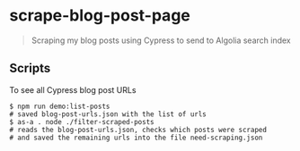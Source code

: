 # scrape-blog-post-page

> Scraping my blog posts using Cypress to send to Algolia search index

## Scripts

To see all Cypress blog post URLs

```
$ npm run demo:list-posts
# saved blog-post-urls.json with the list of urls
$ as-a . node ./filter-scraped-posts
# reads the blog-post-urls.json, checks which posts were scraped
# and saved the remaining urls into the file need-scraping.json
```
